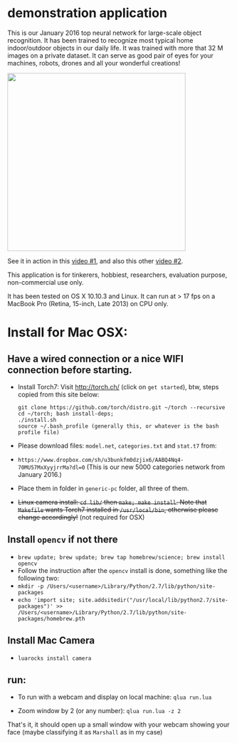 # demonstration application

This is our January 2016 top neural network for large-scale object recognition. It has been trained to recognize most typical home indoor/outdoor objects in our daily life. It was trained with more that 32 M images on a private dataset. It can serve as good pair of eyes for your machines, robots, drones and all your wonderful creations!

<!--[![icon](icon.jpg|width=400px)]-->
<a href="icon"><img src="icon.jpg" align="center" height="400" width="400" ></a>

See it in action in this [video #1](https://www.youtube.com/watch?v=_wXHR-lad-Q), and also this other [video #2](https://www.youtube.com/watch?v=B0TreumQO-0).

This application is for tinkerers, hobbiest, researchers, evaluation purpose, non-commercial use only.

It has been tested on OS X 10.10.3 and Linux. It can run at > 17 fps on a MacBook Pro (Retina, 15-inch, Late 2013) on CPU only.


# Install for Mac OSX:

## Have a wired connection or a nice WIFI connection before starting.

* Install Torch7: Visit http://torch.ch/ (click on `get started`), btw, steps copied from this site below:
  ```
  git clone https://github.com/torch/distro.git ~/torch --recursive
  cd ~/torch; bash install-deps;
  ./install.sh
  source ~/.bash_profile (generally this, or whatever is the bash profile file)
  ```

 * Please download files: `model.net`, `categories.txt` and `stat.t7` from:
 * `https://www.dropbox.com/sh/u3bunkfm0dzjix6/AABQ4Nq4-70MU57MxXyyjrrMa?dl=0` (This is our new 5000 categories network from January 2016.)
 * Place them in folder in `generic-pc` folder, all three of them.
 * ~~Linux camera install: `cd lib/` then `make; make install`. Note that `Makefile` wants Torch7 installed in `/usr/local/bin`, otherwise please change accordingly!~~ (not required for OSX)
 
## Install `opencv` if not there
 * `brew update; brew update; brew tap homebrew/science; brew install opencv`
 * Follow the instruction after the `opencv` install is done, something like the following two:
 * `mkdir -p /Users/<username>/Library/Python/2.7/lib/python/site-packages`
 * `echo 'import site; site.addsitedir("/usr/local/lib/python2.7/site-packages")' >> /Users/<username>/Library/Python/2.7/lib/python/site-packages/homebrew.pth`
 
## Install Mac Camera
 * `luarocks install camera`



## run:
* To run with a webcam and display on local machine: ```qlua run.lua```

* Zoom window by 2 (or any number): ```qlua run.lua -z 2```


That's it, it should open up a small window with your webcam showing your face (maybe classifying it as `Marshall` as in my case)
